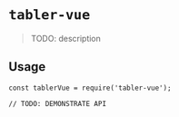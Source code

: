 # `tabler-vue`

> TODO: description

## Usage

```
const tablerVue = require('tabler-vue');

// TODO: DEMONSTRATE API
```
